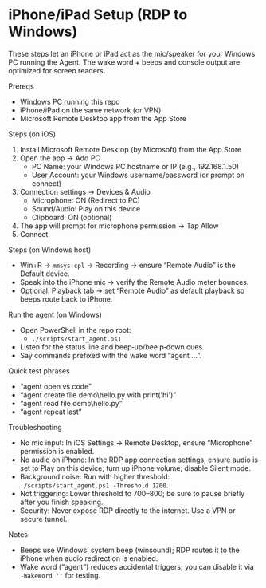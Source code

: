 # iPhone/iPad Setup (RDP to Windows)

These steps let an iPhone or iPad act as the mic/speaker for your Windows PC running the Agent. The wake word + beeps and console output are optimized for screen readers.

Prereqs
- Windows PC running this repo
- iPhone/iPad on the same network (or VPN)
- Microsoft Remote Desktop app from the App Store

Steps (on iOS)
1) Install Microsoft Remote Desktop (by Microsoft) from the App Store
2) Open the app → Add PC
   - PC Name: your Windows PC hostname or IP (e.g., 192.168.1.50)
   - User Account: your Windows username/password (or prompt on connect)
3) Connection settings → Devices & Audio
   - Microphone: ON (Redirect to PC)
   - Sound/Audio: Play on this device
   - Clipboard: ON (optional)
4) The app will prompt for microphone permission → Tap Allow
5) Connect

Steps (on Windows host)
- Win+R → `mmsys.cpl` → Recording → ensure “Remote Audio” is the Default device.
- Speak into the iPhone mic → verify the Remote Audio meter bounces.
- Optional: Playback tab → set “Remote Audio” as default playback so beeps route back to iPhone.

Run the agent (on Windows)
- Open PowerShell in the repo root:
  - `./scripts/start_agent.ps1`
- Listen for the status line and beep‑up/bee p‑down cues.
- Say commands prefixed with the wake word “agent …”.

Quick test phrases
- “agent open vs code”
- “agent create file demo\\hello.py with print('hi')”
- “agent read file demo\\hello.py”
- “agent repeat last”

Troubleshooting
- No mic input: In iOS Settings → Remote Desktop, ensure “Microphone” permission is enabled.
- No audio on iPhone: In the RDP app connection settings, ensure audio is set to Play on this device; turn up iPhone volume; disable Silent mode.
- Background noise: Run with higher threshold: `./scripts/start_agent.ps1 -Threshold 1200`.
- Not triggering: Lower threshold to 700–800; be sure to pause briefly after you finish speaking.
- Security: Never expose RDP directly to the internet. Use a VPN or secure tunnel.

Notes
- Beeps use Windows’ system beep (winsound); RDP routes it to the iPhone when audio redirection is enabled.
- Wake word (“agent”) reduces accidental triggers; you can disable it via `-WakeWord ''` for testing.
